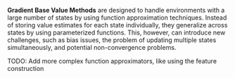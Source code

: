 **Gradient Base Value Methods** are designed to handle environments with a large number of states by using function approximation techniques. Instead of storing value estimates for each state individually, they generalize across states by using parameterized functions. This, however, can introduce new challenges, such as bias issues, the problem of updating multiple states simultaneously, and potential non-convergence problems.

TODO: Add more complex function approximators, like using the feature construction